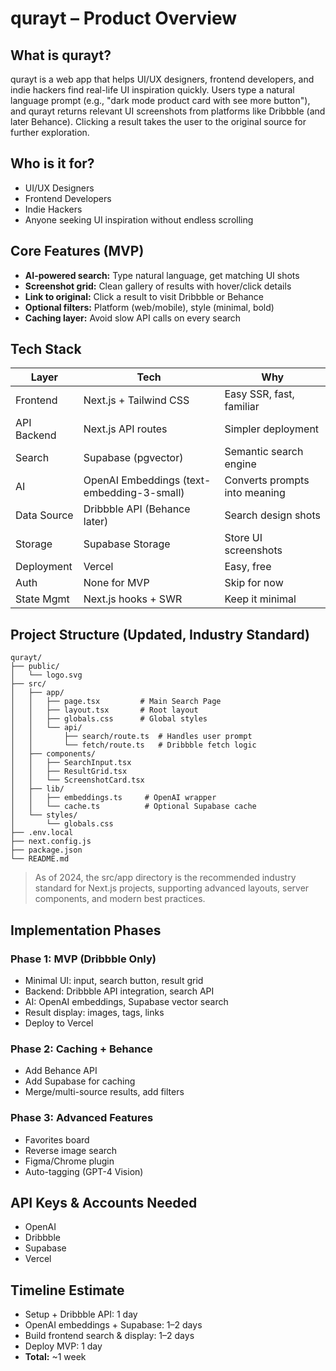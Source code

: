 # qurayt – Product Overview

## What is qurayt?
qurayt is a web app that helps UI/UX designers, frontend developers, and indie hackers find real-life UI inspiration quickly. Users type a natural language prompt (e.g., "dark mode product card with see more button"), and qurayt returns relevant UI screenshots from platforms like Dribbble (and later Behance). Clicking a result takes the user to the original source for further exploration.

## Who is it for?
- UI/UX Designers
- Frontend Developers
- Indie Hackers
- Anyone seeking UI inspiration without endless scrolling

## Core Features (MVP)
- **AI-powered search:** Type natural language, get matching UI shots
- **Screenshot grid:** Clean gallery of results with hover/click details
- **Link to original:** Click a result to visit Dribbble or Behance
- **Optional filters:** Platform (web/mobile), style (minimal, bold)
- **Caching layer:** Avoid slow API calls on every search

## Tech Stack
| Layer         | Tech                                 | Why                                  |
|--------------|--------------------------------------|--------------------------------------|
| Frontend     | Next.js + Tailwind CSS               | Easy SSR, fast, familiar             |
| API Backend  | Next.js API routes                   | Simpler deployment                   |
| Search       | Supabase (pgvector)                  | Semantic search engine               |
| AI           | OpenAI Embeddings (text-embedding-3-small) | Converts prompts into meaning |
| Data Source  | Dribbble API (Behance later)         | Search design shots                  |
| Storage      | Supabase Storage                     | Store UI screenshots                 |
| Deployment   | Vercel                               | Easy, free                           |
| Auth         | None for MVP                         | Skip for now                         |
| State Mgmt   | Next.js hooks + SWR                  | Keep it minimal                      |

## Project Structure (Updated, Industry Standard)
```
qurayt/
├── public/
│   └── logo.svg
├── src/
│   ├── app/
│   │   ├── page.tsx         # Main Search Page
│   │   ├── layout.tsx       # Root layout
│   │   ├── globals.css      # Global styles
│   │   └── api/
│   │       ├── search/route.ts  # Handles user prompt
│   │       └── fetch/route.ts   # Dribbble fetch logic
│   ├── components/
│   │   ├── SearchInput.tsx
│   │   ├── ResultGrid.tsx
│   │   └── ScreenshotCard.tsx
│   ├── lib/
│   │   ├── embeddings.ts     # OpenAI wrapper
│   │   └── cache.ts          # Optional Supabase cache
│   └── styles/
│       └── globals.css
├── .env.local
├── next.config.js
├── package.json
└── README.md
```

> As of 2024, the src/app directory is the recommended industry standard for Next.js projects, supporting advanced layouts, server components, and modern best practices.

## Implementation Phases
### Phase 1: MVP (Dribbble Only)
- Minimal UI: input, search button, result grid
- Backend: Dribbble API integration, search API
- AI: OpenAI embeddings, Supabase vector search
- Result display: images, tags, links
- Deploy to Vercel

### Phase 2: Caching + Behance
- Add Behance API
- Add Supabase for caching
- Merge/multi-source results, add filters

### Phase 3: Advanced Features
- Favorites board
- Reverse image search
- Figma/Chrome plugin
- Auto-tagging (GPT-4 Vision)

## API Keys & Accounts Needed
- OpenAI
- Dribbble
- Supabase
- Vercel

## Timeline Estimate
- Setup + Dribbble API: 1 day
- OpenAI embeddings + Supabase: 1–2 days
- Build frontend search & display: 1–2 days
- Deploy MVP: 1 day
- **Total:** ~1 week 